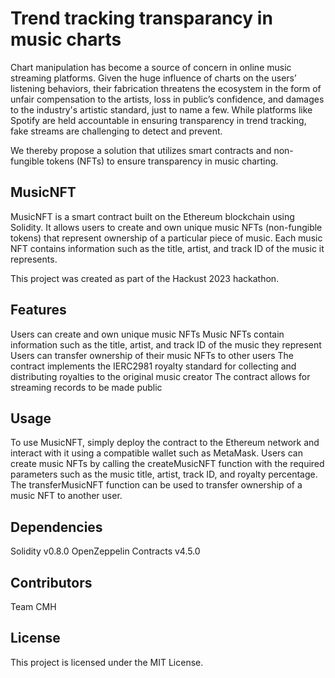# Trend tracking transparancy in music charts
Chart manipulation has become a source of concern in online music streaming platforms. Given the huge influence of charts on the users’  listening behaviors, their fabrication threatens the ecosystem in the form of unfair compensation to the artists, loss in public’s confidence, and damages to the industry's artistic standard, just to name a few. While platforms like Spotify are held accountable in ensuring transparency in trend tracking, fake streams are challenging to detect and prevent. 

We thereby propose a solution that utilizes smart contracts and non-fungible tokens (NFTs) to ensure transparency in music charting.


## MusicNFT
MusicNFT is a smart contract built on the Ethereum blockchain using Solidity. It allows users to create and own unique music NFTs (non-fungible tokens) that represent ownership of a particular piece of music. Each music NFT contains information such as the title, artist, and track ID of the music it represents.

This project was created as part of the Hackust 2023 hackathon.

## Features
Users can create and own unique music NFTs
Music NFTs contain information such as the title, artist, and track ID of the music they represent
Users can transfer ownership of their music NFTs to other users
The contract implements the IERC2981 royalty standard for collecting and distributing royalties to the original music creator
The contract allows for streaming records to be made public

## Usage
To use MusicNFT, simply deploy the contract to the Ethereum network and interact with it using a compatible wallet such as MetaMask. Users can create music NFTs by calling the createMusicNFT function with the required parameters such as the music title, artist, track ID, and royalty percentage. The transferMusicNFT function can be used to transfer ownership of a music NFT to another user.

## Dependencies
Solidity v0.8.0
OpenZeppelin Contracts v4.5.0

## Contributors
Team CMH

## License
This project is licensed under the MIT License. 

